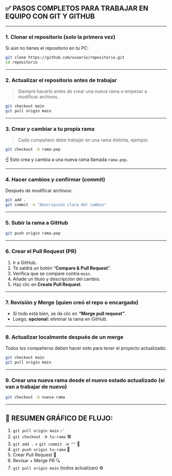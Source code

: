 ## ✅ PASOS COMPLETOS PARA TRABAJAR EN EQUIPO CON GIT Y GITHUB

---

### 1. **Clonar el repositorio (solo la primera vez)**

Si aún no tienes el repositorio en tu PC:

```bash
git clone https://github.com/usuario/repositorio.git
cd repositorio
```

---

### 2. **Actualizar el repositorio antes de trabajar**

> Siempre hacerlo antes de crear una nueva rama o empezar a modificar archivos.

```bash
git checkout main
git pull origin main
```

---

### 3. **Crear y cambiar a tu propia rama**

> Cada compañero debe trabajar en una rama distinta, ejemplo:

```bash
git checkout -b rama-pep
```

☝ Esto crea y cambia a una nueva rama llamada `rama-pep`.

---

### 4. **Hacer cambios y confirmar (commit)**

Después de modificar archivos:

```bash
git add .
git commit -m "Descripción clara del cambio"
```

---

### 5. **Subir la rama a GitHub**

```bash
git push origin rama-pep
```

---

### 6. **Crear el Pull Request (PR)**

1. Ir a GitHub.
2. Te saldrá un botón “**Compare & Pull Request**”.
3. Verifica que se compare contra `main`.
4. Añade un título y descripción del cambio.
5. Haz clic en **Create Pull Request**.

---

### 7. **Revisión y Merge (quien creó el repo o encargado)**

* Si todo está bien, se da clic en **“Merge pull request”**.
* Luego, **opcional:** eliminar la rama en GitHub.

---

### 8. **Actualizar localmente después de un merge**

Todos los compañeros deben hacer esto para tener el proyecto actualizado:

```bash
git checkout main
git pull origin main
```

---

### 9. **Crear una nueva rama desde el nuevo estado actualizado (si van a trabajar de nuevo)**

```bash
git checkout -b nueva-rama
```

---

## 🔁 RESUMEN GRÁFICO DE FLUJO:

1. `git pull origin main` ✅
2. `git checkout -b tu-rama` 🛠️
3. `git add .` + `git commit -m ""` 💾
4. `git push origin tu-rama` 🚀
5. Crear Pull Request 🧪
6. Revisar + Merge PR 🔍
7. `git pull origin main` (todos actualizan) ♻️
